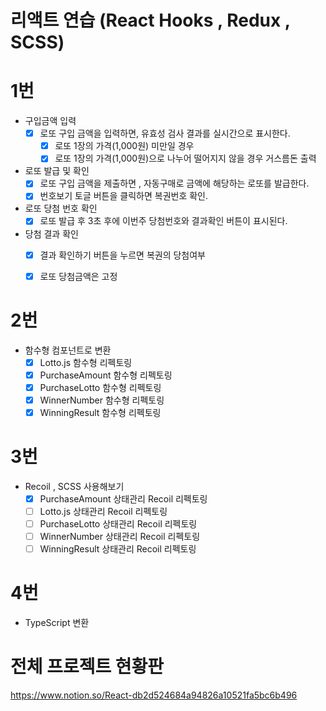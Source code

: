 # 리액트 연습 (React Hooks , Redux , SCSS)

# 1번

- 구입금액 입력
    - [x] 로또 구입 금액을 입력하면, 유효성 검사 결과를 실시간으로 표시한다.
        - [x] 로또 1장의 가격(1,000원) 미만일 경우
        - [x] 로또 1장의 가격(1,000원)으로 나누어 떨어지지 않을 경우 거스름돈 출력

- 로또 발급 및 확인
    - [x] 로또 구입 금액을 제출하면 , 자동구매로 금액에 해당하는 로또를 발급한다.
    - [x] 번호보기 토글 버튼을 클릭하면 복권번호 확인.

- 로또 당첨 번호 확인
  - [x] 로또 발급 후 3초 후에 이번주 당첨번호와 결과확인 버튼이 표시된다.

- 당첨 결과 확인 
  - [x] 결과 확인하기 버튼을 누르면 복권의 당첨여부
  - [x] 로또 당첨금액은 고정


# 2번
- 함수형 컴포넌트로 변환 
    - [x] Lotto.js  함수형 리펙토링
    - [x] PurchaseAmount 함수형 리펙토링
    - [x] PurchaseLotto 함수형 리펙토링
    - [x] WinnerNumber 함수형 리펙토링
    - [x] WinningResult 함수형 리펙토링

# 3번
- Recoil , SCSS 사용해보기
  - [x] PurchaseAmount 상태관리 Recoil 리펙토링  
  - [ ] Lotto.js 상태관리 Recoil 리펙토링
  - [ ] PurchaseLotto 상태관리 Recoil 리펙토링
  - [ ] WinnerNumber 상태관리 Recoil 리펙토링
  - [ ] WinningResult 상태관리 Recoil 리펙토링

# 4번
- TypeScript 변환 

# 전체 프로젝트 현황판
https://www.notion.so/React-db2d524684a94826a10521fa5bc6b496